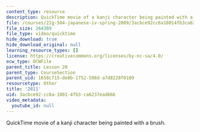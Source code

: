 ```yaml
---
content_type: resource
description: QuickTime movie of a kanji character being painted with a brush.
file: /courses/21g-504-japanese-iv-spring-2009/3acbce92cc6a18014fb3ca6237ead666_2811.mov
file_size: 264389
file_type: video/quicktime
hide_download: true
hide_download_original: null
learning_resource_types: []
license: https://creativecommons.org/licenses/by-nc-sa/4.0/
ocw_type: OCWFile
parent_title: Lesson 20
parent_type: CourseSection
parent_uid: 1658c715-de8b-1752-598d-a7d8228f0109
resourcetype: Other
title: '2811'
uid: 3acbce92-cc6a-1801-4fb3-ca6237ead666
video_metadata:
  youtube_id: null
---
```

QuickTime movie of a kanji character being painted with a brush.